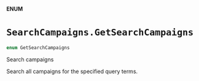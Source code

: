 **ENUM**

# `SearchCampaigns.GetSearchCampaigns`

```swift
enum GetSearchCampaigns
```

Search campaigns

Search all campaigns for the specified query terms.
